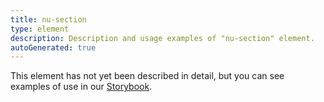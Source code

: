 ```yaml
---
title: nu-section
type: element
description: Description and usage examples of "nu-section" element.
autoGenerated: true
---
```


This element has not yet been described in detail, but you can see examples of use in our [Storybook](/storybook).